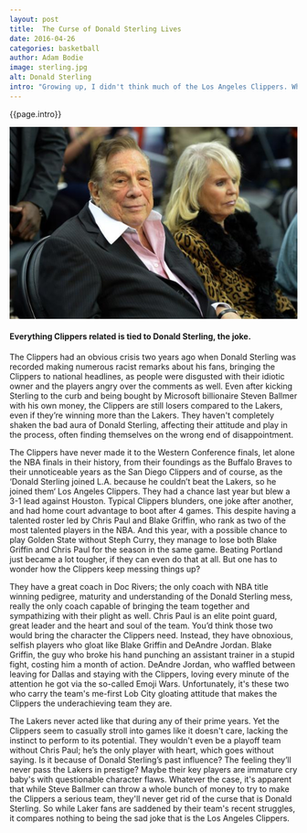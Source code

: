 ```yaml
---
layout: post
title:  The Curse of Donald Sterling Lives
date: 2016-04-26
categories: basketball
author: Adam Bodie
image: sterling.jpg
alt: Donald Sterling
intro: "Growing up, I didn't think much of the Los Angeles Clippers. Why should I have? They were a complete joke, a bumbling group of losers who couldn't win squat, couldn't put together a decent roster and worst of all had an incompetent owner who wouldn't spend any money to keep what little talent they had. It wasn't until the other owners handed them Chris Paul in an effort to keep him from being traded to the Laker did the Clippers finally start to look like a real basketball team. But as the Lakers sunk to the floor, have the Clippers overtaken them? Not even close. No matter how talented the Clippers are, they’ll always be in second place, and incapable of winning the title. Whether they like it or not, they are defined by their disgraceful former owner Donald Sterling."
---
```


<div class="article">
<p>{{page.intro}}</p>

<div class="blog-pic">
		<img src="/img/sterling.jpg" data-toggle="tooltip" title="Everything Clippers related is tied to Donald Sterling, the joke." class="image block img-responsive">
	<h4>Everything Clippers related is tied to Donald Sterling, the joke.</h4>
</div>



<p>The Clippers had an obvious crisis two years ago when Donald Sterling was recorded making numerous racist remarks about his fans, bringing the Clippers to national headlines, as people were disgusted with their idiotic owner and the players angry over the comments as well.  Even after kicking Sterling to the curb and being bought by Microsoft billionaire Steven Ballmer with his own money, the Clippers are still losers compared to the Lakers, even if they’re winning more than the Lakers.  They haven't completely shaken the bad aura of Donald Sterling, affecting their attitude and play in the process, often finding themselves on the wrong end of disappointment.</p>

<p>The Clippers have never made it to the Western Conference finals, let alone the NBA finals in their history, from their foundings as the Buffalo Braves to their unnoticeable years as the San Diego Clippers and of course, as the ‘Donald Sterling joined L.A. because he couldn’t beat the Lakers, so he joined them‘ Los Angeles Clippers. They had a chance last year but blew a 3-1 lead against Houston.  Typical Clippers blunders, one joke after another, and had home court advantage to boot after 4 games.  This despite having a talented roster led by Chris Paul and Blake Griffin, who rank as two of the most talented players in the NBA.  And this year, with a possible chance to play Golden State without Steph Curry, they manage to lose both Blake Griffin and Chris Paul for the season in the same game. Beating Portland just became a lot tougher, if they can even do that at all.  But one has to wonder how the Clippers keep messing things up?</p>

<p>They have a great coach in Doc Rivers; the only coach with NBA title winning pedigree, maturity and understanding of the Donald Sterling mess, really the only coach capable of bringing the team together and sympathizing with their plight as well.  Chris Paul is an elite point guard, great leader and the heart and soul of the team.  You’d think those two would bring the character the Clippers need.  Instead, they have obnoxious, selfish players who gloat like Blake Griffin and DeAndre Jordan.  Blake Griffin, the guy who broke his hand punching an assistant trainer in a stupid fight, costing him a month of action. DeAndre Jordan, who waffled between leaving for Dallas and staying with the Clippers, loving every minute of the attention he got via the so-called Emoji Wars.  Unfortunately, it's these two who carry the team's me-first Lob City gloating attitude that makes the Clippers the underachieving team they are.</p>

<p>The Lakers never acted like that during any of their prime years.  Yet the Clippers seem to casually stroll into games like it doesn't care, lacking the instinct to perform to its potential.  They wouldn't even be a playoff team without Chris Paul; he’s the only player with heart, which goes without saying.  Is it because of Donald Sterling’s past influence? The feeling they’ll never pass the Lakers in prestige?  Maybe their key players are immature cry baby's with questionable character flaws.  Whatever the case, it's apparent that while Steve Ballmer can throw a whole bunch of money to try to make the Clippers a serious team, they'll never get rid of the curse that is Donald Sterling. So while Laker fans are saddened by their team's recent struggles, it compares nothing to being the sad joke that is the Los Angeles Clippers.</p>

</div>